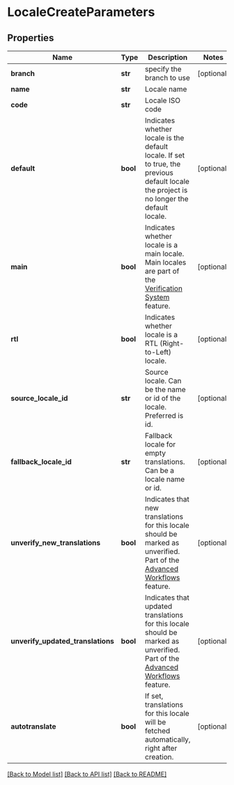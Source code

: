 # LocaleCreateParameters

## Properties
Name | Type | Description | Notes
------------ | ------------- | ------------- | -------------
**branch** | **str** | specify the branch to use | [optional] 
**name** | **str** | Locale name | 
**code** | **str** | Locale ISO code | 
**default** | **bool** | Indicates whether locale is the default locale. If set to true, the previous default locale the project is no longer the default locale. | [optional] 
**main** | **bool** | Indicates whether locale is a main locale. Main locales are part of the [Verification System](https://support.phrase.com/hc/en-us/articles/5784094755484) feature. | [optional] 
**rtl** | **bool** | Indicates whether locale is a RTL (Right-to-Left) locale. | [optional] 
**source_locale_id** | **str** | Source locale. Can be the name or id of the locale. Preferred is id. | [optional] 
**fallback_locale_id** | **str** | Fallback locale for empty translations. Can be a locale name or id. | [optional] 
**unverify_new_translations** | **bool** | Indicates that new translations for this locale should be marked as unverified. Part of the [Advanced Workflows](https://support.phrase.com/hc/en-us/articles/5784094755484) feature. | [optional] 
**unverify_updated_translations** | **bool** | Indicates that updated translations for this locale should be marked as unverified. Part of the [Advanced Workflows](https://support.phrase.com/hc/en-us/articles/5784094755484) feature. | [optional] 
**autotranslate** | **bool** | If set, translations for this locale will be fetched automatically, right after creation. | [optional] 

[[Back to Model list]](../README.md#documentation-for-models) [[Back to API list]](../README.md#documentation-for-api-endpoints) [[Back to README]](../README.md)


